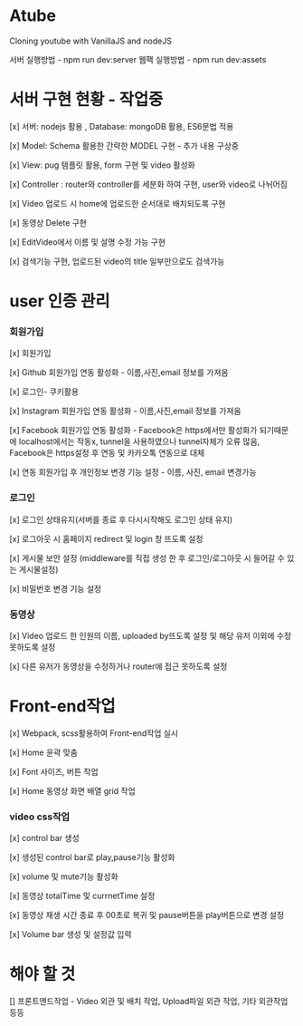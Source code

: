 # Atube

Cloning youtube with VanillaJS and nodeJS

서버 실행방법 - npm run dev:server
웹팩 실행방법 - npm run dev:assets

# 서버 구현 현황 - 작업중

[x] 서버: nodejs 활용 , Database: mongoDB 활용, ES6문법 적용

[x] Model: Schema 활용한 간략한 MODEL 구현 - 추가 내용 구상중

[x] View: pug 템플릿 활용, form 구현 및 video 활성화

[x] Controller : router와 controller를 세분화 하여 구현, user와 video로 나뉘어짐

[x] Video 업로드 시 home에 업로드한 순서대로 배치되도록 구현

[x] 동영상 Delete 구현

[x] EditVideo에서 이름 및 설명 수정 가능 구현

[x] 검색기능 구현, 업로드된 video의 title 일부만으로도 검색가능

# user 인증 관리

### 회원가입

[x] 회원가입

[x] Github 회원가입 연동 활성화 - 이름,사진,email 정보를 가져옴

[x] 로그인- 쿠키활용

[x] Instagram 회원가입 연동 활성화 - 이름,사진,email 정보를 가져옴

[x] Facebook 회원가입 연동 활성화 - Facebook은 https에서만 활성화가 되기때문에 localhost에서는 작동x, tunnel을 사용하였으나 tunnel자체가 오류 많음,
Facebook은 https설정 후 연동 및 카카오톡 연동으로 대체

[x] 연동 회원가입 후 개인정보 변경 기능 설정 - 이름, 사진, email 변경가능

### 로그인

[x] 로그인 상태유지(서버를 종료 후 다시시작해도 로그인 상태 유지)

[x] 로그아웃 시 홈페이지 redirect 및 login 창 뜨도록 설정

[x] 게시물 보안 설정 (middleware를 직접 생성 한 후 로그인/로그아웃 시 들어갈 수 있는 게시물설정)

[x] 비밀번호 변경 기능 설정

### 동영상

[x] Video 업로드 한 인원의 이름, uploaded by뜨도록 설정 및 해당 유저 이외에 수정 못하도록 설정

[x] 다른 유저가 동영상을 수정하거나 router에 접근 못하도록 설정

# Front-end작업

[x] Webpack, scss활용하여 Front-end작업 실시

[x] Home 윤곽 맞춤

[x] Font 사이즈, 버튼 작업

[x] Home 동영상 화면 배열 grid 작업

### video css작업

[x] control bar 생성

[x] 생성된 control bar로 play,pause기능 활성화

[x] volume 및 mute기능 활성화

[x] 동영상 totalTime 및 currnetTime 설정

[x] 동영상 재생 시간 종료 후 00초로 복귀 및 pause버튼을 play버튼으로 변경 설정

[x] Volume bar 생성 및 설정값 입력

# 해야 할 것

[] 프론트엔드작업 - Video 외관 및 배치 작업, Upload파일 외관 작업, 기타 외관작업 등등
